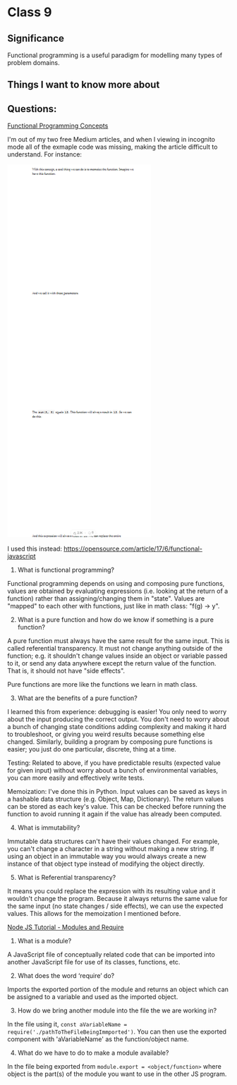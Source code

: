# Class 9

## Significance

Functional programming is a useful paradigm for modelling many types of problem domains.



## Things I want to know more about



## Questions:

[Functional Programming Concepts](https://medium.com/the-renaissance-developer/concepts-of-functional-programming-in-javascript-6bc84220d2aa)

I'm out of my two free Medium articles, and when I viewing in incognito mode all of the exmaple code was missing, making the article difficult to understand. For instance:

![Screenshot of the Medium article](./MediumArticle.png)


I used this instead: https://opensource.com/article/17/6/functional-javascript

1. What is functional programming?

Functional programming depends on using and composing pure functions, values are obtained by evaluating expressions (i.e. looking at the return of a function) rather than assigning/changing them in "state".  Values are "mapped" to each other with functions, just like in math class: "f(g) -> y".

2. What is a pure function and how do we know if something is a pure function?

A pure function must always have the same result for the same input. This is called referential transparency. It must not change anything outside of the function; e.g. it shouldn't change values inside an object or variable passed to it, or send any data anywhere except the return value of the function. That is, it should not have "side effects".

Pure functions are more like the functions we learn in math class.

3. What are the benefits of a pure function?

I learned this from experience: debugging is easier! You only need to worry about the input producing the correct output. You don't need to worry about a bunch of changing state conditions adding complexity and making it hard to troubleshoot, or giving you weird results because something else changed. Similarly, building a program by composing pure functions is easier; you just do one particular, discrete, thing at a time.

Testing: Related to above, if you have predictable results (expected value for given input) without worry about a bunch of environmental variables, you can more easily and effectively write tests.

Memoization: I've done this in Python. Input values can be saved as keys in a hashable data structure (e.g. Object, Map, Dictionary). The return values can be stored as each key's value. This can be checked before running the function to avoid running it again if the value has already been computed.

4. What is immutability?

Immutable data structures can't have their values changed. For example, you can't change a character in a string without making a new string. If using an object in an immutable way you would always create a new instance of that object type instead of modifying the object directly.

5. What is Referential transparency?

It means you could replace the expression with its resulting value and it wouldn't change the program. Because it always returns the same value for the same input (no state changes / side effects), we can use the expected values. This allows for the memoization I mentioned before.

[Node JS Tutorial - Modules and Require](https://www.youtube.com/watch?v=xHLd36QoS4k)

1. What is a module?

A JavaScript file of conceptually related code that can be imported into another JavaScript file for use of its classes, functions, etc.

2. What does the word ‘require’ do?

Imports the exported portion of the module and returns an object which can be assigned to a variable and used as the imported object.

3. How do we bring another module into the file the we are working in?

 In the file using it, `const aVariableName = require('./pathToTheFileBeingImmported')`. You can then use the exported component with 'aVariableName' as the function/object name.

4. What do we have to do to make a module available?

In the file being exported from `module.export = <object/function>` where object is the part(s) of the module you want to use in the other JS program.

